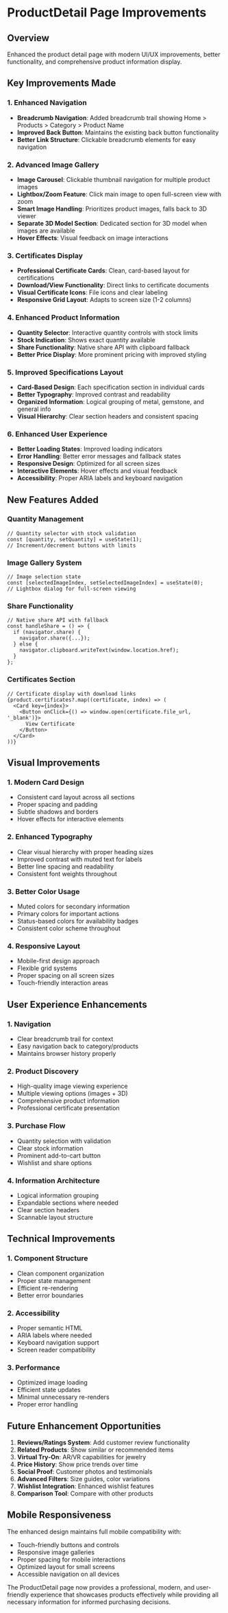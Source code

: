 # ProductDetail Page Improvements

## Overview
Enhanced the product detail page with modern UI/UX improvements, better functionality, and comprehensive product information display.

## Key Improvements Made

### 1. **Enhanced Navigation**
- **Breadcrumb Navigation**: Added breadcrumb trail showing Home > Products > Category > Product Name
- **Improved Back Button**: Maintains the existing back button functionality
- **Better Link Structure**: Clickable breadcrumb elements for easy navigation

### 2. **Advanced Image Gallery**
- **Image Carousel**: Clickable thumbnail navigation for multiple product images
- **Lightbox/Zoom Feature**: Click main image to open full-screen view with zoom
- **Smart Image Handling**: Prioritizes product images, falls back to 3D viewer
- **Separate 3D Model Section**: Dedicated section for 3D model when images are available
- **Hover Effects**: Visual feedback on image interactions

### 3. **Certificates Display**
- **Professional Certificate Cards**: Clean, card-based layout for certifications
- **Download/View Functionality**: Direct links to certificate documents
- **Visual Certificate Icons**: File icons and clear labeling
- **Responsive Grid Layout**: Adapts to screen size (1-2 columns)

### 4. **Enhanced Product Information**
- **Quantity Selector**: Interactive quantity controls with stock limits
- **Stock Indication**: Shows exact quantity available
- **Share Functionality**: Native share API with clipboard fallback
- **Better Price Display**: More prominent pricing with improved styling

### 5. **Improved Specifications Layout**
- **Card-Based Design**: Each specification section in individual cards
- **Better Typography**: Improved contrast and readability
- **Organized Information**: Logical grouping of metal, gemstone, and general info
- **Visual Hierarchy**: Clear section headers and consistent spacing

### 6. **Enhanced User Experience**
- **Better Loading States**: Improved loading indicators
- **Error Handling**: Better error messages and fallback states
- **Responsive Design**: Optimized for all screen sizes
- **Interactive Elements**: Hover effects and visual feedback
- **Accessibility**: Proper ARIA labels and keyboard navigation

## New Features Added

### Quantity Management
```tsx
// Quantity selector with stock validation
const [quantity, setQuantity] = useState(1);
// Increment/decrement buttons with limits
```

### Image Gallery System
```tsx
// Image selection state
const [selectedImageIndex, setSelectedImageIndex] = useState(0);
// Lightbox dialog for full-screen viewing
```

### Share Functionality
```tsx
// Native share API with fallback
const handleShare = () => {
  if (navigator.share) {
    navigator.share({...});
  } else {
    navigator.clipboard.writeText(window.location.href);
  }
};
```

### Certificates Section
```tsx
// Certificate display with download links
{product.certificates?.map((certificate, index) => (
  <Card key={index}>
    <Button onClick={() => window.open(certificate.file_url, '_blank')}>
      View Certificate
    </Button>
  </Card>
))}
```

## Visual Improvements

### 1. **Modern Card Design**
- Consistent card layout across all sections
- Proper spacing and padding
- Subtle shadows and borders
- Hover effects for interactive elements

### 2. **Enhanced Typography**
- Clear visual hierarchy with proper heading sizes
- Improved contrast with muted text for labels
- Better line spacing and readability
- Consistent font weights throughout

### 3. **Better Color Usage**
- Muted colors for secondary information
- Primary colors for important actions
- Status-based colors for availability badges
- Consistent color scheme throughout

### 4. **Responsive Layout**
- Mobile-first design approach
- Flexible grid systems
- Proper spacing on all screen sizes
- Touch-friendly interaction areas

## User Experience Enhancements

### 1. **Navigation**
- Clear breadcrumb trail for context
- Easy navigation back to category/products
- Maintains browser history properly

### 2. **Product Discovery**
- High-quality image viewing experience
- Multiple viewing options (images + 3D)
- Comprehensive product information
- Professional certificate presentation

### 3. **Purchase Flow**
- Quantity selection with validation
- Clear stock information
- Prominent add-to-cart button
- Wishlist and share options

### 4. **Information Architecture**
- Logical information grouping
- Expandable sections where needed
- Clear section headers
- Scannable layout structure

## Technical Improvements

### 1. **Component Structure**
- Clean component organization
- Proper state management
- Efficient re-rendering
- Better error boundaries

### 2. **Accessibility**
- Proper semantic HTML
- ARIA labels where needed
- Keyboard navigation support
- Screen reader compatibility

### 3. **Performance**
- Optimized image loading
- Efficient state updates
- Minimal unnecessary re-renders
- Proper error handling

## Future Enhancement Opportunities

1. **Reviews/Ratings System**: Add customer review functionality
2. **Related Products**: Show similar or recommended items
3. **Virtual Try-On**: AR/VR capabilities for jewelry
4. **Price History**: Show price trends over time
5. **Social Proof**: Customer photos and testimonials
6. **Advanced Filters**: Size guides, color variations
7. **Wishlist Integration**: Enhanced wishlist features
8. **Comparison Tool**: Compare with other products

## Mobile Responsiveness

The enhanced design maintains full mobile compatibility with:
- Touch-friendly buttons and controls
- Responsive image galleries
- Proper spacing for mobile interactions
- Optimized layout for small screens
- Accessible navigation on all devices

The ProductDetail page now provides a professional, modern, and user-friendly experience that showcases products effectively while providing all necessary information for informed purchasing decisions.